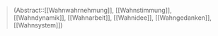 ---
---
> (Abstract::[[Wahnwahrnehmung]], [[Wahnstimmung]], [[Wahndynamik]], [[Wahnarbeit]], [[Wahnidee]], [[Wahngedanken]], [[Wahnsystem]])